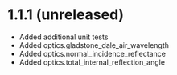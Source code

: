  # 1.1.1 (unreleased)
* Added additional unit tests
* Added optics.gladstone_dale_air_wavelength 
* Added optics.normal_incidence_reflectance
* Added optics.total_internal_reflection_angle

